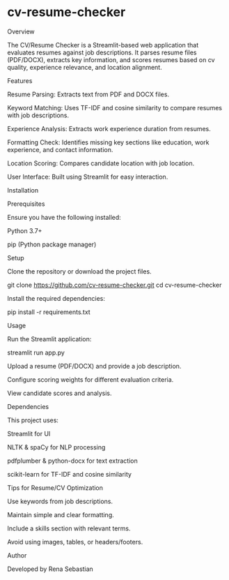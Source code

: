 # cv-resume-checker

Overview

The CV/Resume Checker is a Streamlit-based web application that evaluates resumes against job descriptions. It parses resume files (PDF/DOCX), extracts key information, and scores resumes based on cv quality, experience relevance, and location alignment.

Features

Resume Parsing: Extracts text from PDF and DOCX files.

Keyword Matching: Uses TF-IDF and cosine similarity to compare resumes with job descriptions.

Experience Analysis: Extracts work experience duration from resumes.

Formatting Check: Identifies missing key sections like education, work experience, and contact information.

Location Scoring: Compares candidate location with job location.

User Interface: Built using Streamlit for easy interaction.

Installation

Prerequisites

Ensure you have the following installed:

Python 3.7+

pip (Python package manager)

Setup

Clone the repository or download the project files.

git clone https://github.com/cv-resume-checker.git
cd cv-resume-checker

Install the required dependencies:

pip install -r requirements.txt

Usage

Run the Streamlit application:

streamlit run app.py

Upload a resume (PDF/DOCX) and provide a job description.

Configure scoring weights for different evaluation criteria.

View candidate scores and analysis.


Dependencies

This project uses:

Streamlit for UI

NLTK & spaCy for NLP processing

pdfplumber & python-docx for text extraction

scikit-learn for TF-IDF and cosine similarity

Tips for Resume/CV Optimization

Use keywords from job descriptions.

Maintain simple and clear formatting.

Include a skills section with relevant terms.

Avoid using images, tables, or headers/footers.

Author

Developed by Rena Sebastian
